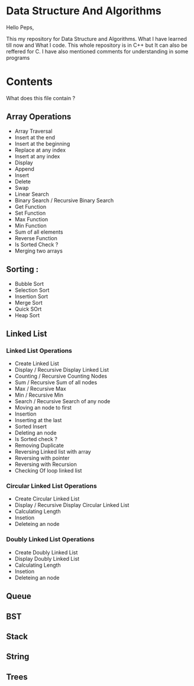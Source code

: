 # Data Structure And Algorithms

Hello Peps,

This my repository for Data Structure and Algorithms. What I have learned till now and What I code. This whole repository is in C++ but It can also be reffered for C. I have also mentioned comments for understanding in some programs

# Contents

What does this file contain ?

## Array Operations

* Array Traversal
* Insert at the end
* Insert at the beginning
* Replace at any index
* Insert at any index
* Display
* Append
* Insert
* Delete
* Swap
* Linear Search
* Binary Search / Recursive Binary Search
* Get Function
* Set Function
* Max Function
* Min Function
* Sum of all elements
* Reverse Function
* Is Sorted Check ?
* Merging two arrays

## Sorting :

* Bubble Sort
* Selection Sort
* Insertion Sort
* Merge Sort
* Quick SOrt
* Heap Sort


## Linked List

### Linked List Operations
* Create Linked List
* Display / Recursive Display Linked List
* Counting / Recursive Counting Nodes 
* Sum / Recursive Sum of all nodes
* Max / Recursive Max
* Min / Recursive Min
* Search / Recursive Search of any node
* Moving an node to first
* Insertion
* Inserting at the last
* Sorted Insert
* Deleting an node
* Is Sorted check ?
* Removing Duplicate
* Reversing Linked list with array
* Reversing with pointer
* Reversing with Recursion
* Checking Of loop linked list

### Circular Linked List Operations
* Create Circular Linked List
* Display / Recursive Display Circular Linked List
* Calculating Length
* Insetion
* Deleteing an node

### Doubly Linked List Operations
* Create Doubly Linked List
* Display Doubly Linked List
* Calculating Length
* Insetion
* Deleteing an node

## Queue

## BST

## Stack

## String

## Trees